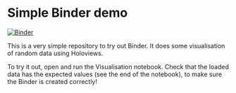 # Simple Binder demo

[![Binder](https://mybinder.org/badge_logo.svg)](https://mybinder.org/v2/gh/ageorgou/binder_sample_repo/master)

This is a very simple repository to try out Binder. It does some
visualisation of random data using Holoviews.

To try it out, open and run the Visualisation notebook. Check that
the loaded data has the expected values (see the end of the notebook),
to make sure the Binder is created correctly!